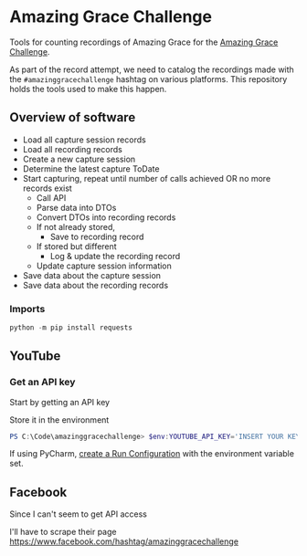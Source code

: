 # Amazing Grace Challenge
Tools for counting recordings of Amazing Grace for the [Amazing Grace Challenge](https://amazinggracechallenge.com/).

As part of the record attempt, we need to catalog the recordings made with the `#amazinggracechallenge` hashtag
on various platforms. This repository holds the tools used to make this happen.

## Overview of software

* Load all capture session records
* Load all recording records
* Create a new capture session
* Determine the latest capture ToDate
* Start capturing, repeat until number of calls achieved OR no more records exist
	* Call API
	* Parse data into DTOs
	* Convert DTOs into recording records
	* If not already stored,
		* Save to recording record
	* If stored but different
		* Log & update the recording record
	* Update capture session information
* Save data about the capture session
* Save data about the recording records

### Imports

```powershell
python -m pip install requests
```

## YouTube

### Get an API key

Start by getting an API key

Store it in the environment
```powershell
PS C:\Code\amazinggracechallenge> $env:YOUTUBE_API_KEY='INSERT YOUR KEY HERE'
```

If using PyCharm, [create a Run Configuration](https://stackoverflow.com/a/42708480/399704) with the environment variable set.

## Facebook

Since I can't seem to get API access

I'll have to scrape their page https://www.facebook.com/hashtag/amazinggracechallenge